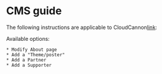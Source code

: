 # CMS guide

The following instructions are applicable to CloudCannon[link](https://cloudcannon.com/):

Available options:

	* Modify About page 
	* Add a "Theme/poster"
	* Add a Partner
	* Add a Supporter





